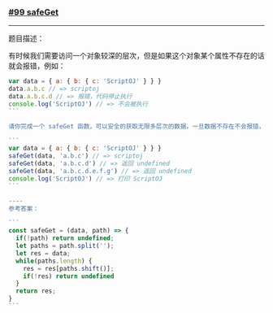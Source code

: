 ### [#99 safeGet](http://scriptoj.mangojuice.top/problems/99)

----
题目描述：

有时候我们需要访问一个对象较深的层次，但是如果这个对象某个属性不存在的话就会报错，例如：

````js
var data = { a: { b: { c: 'ScriptOJ' } } }
data.a.b.c // => scriptoj
data.a.b.c.d // => 报错，代码停止执行
console.log('ScriptOJ') // => 不会被执行
```

请你完成一个 safeGet 函数，可以安全的获取无限多层次的数据，一旦数据不存在不会报错，会返回 undefined，例如：

```
var data = { a: { b: { c: 'ScriptOJ' } } }
safeGet(data, 'a.b.c') // => scriptoj
safeGet(data, 'a.b.c.d') // => 返回 undefined
safeGet(data, 'a.b.c.d.e.f.g') // => 返回 undefined
console.log('ScriptOJ') // => 打印 ScriptOJ
```

----
参考答案：

```
const safeGet = (data, path) => {
  if(!path) return undefined;
  let paths = path.split('');
  let res = data;
  while(paths.length) {
    res = res[paths.shift()];
    if(!res) return undefined
  }
  return res;
}
```
